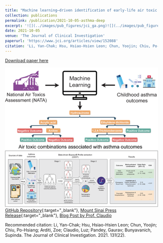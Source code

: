 ```yaml
---
title: "Machine learning–driven identification of early-life air toxic combinations associated with childhood asthma outcomes"
collection: publications
permalink: /publication/2021-10-05-asthma-deep
excerpt: '![](../images/pub_figures/jci_ga.png)![](../images/pub_figures/jci_overview.tiff)[GitHub Repository](https://github.com/GauravPandeyLab/DEEP_extraction){:target=&quot;_blank&quot;}, [Mount Sinai Press Release](https://www.mountsinai.org/about/newsroom/2021/childhood-asthma-study-uncovers-risky-air-pollutant-mixtures){:target=&quot;_blank&quot;}, [Blog Post by Prof. Claudio](https://www.drluzclaudio.com/blog/we-published-new-research-creating-a-new-machine-learning-algorithm-to-study-the-effects-of-air-pollution-on-children-with-asthma)'
date: 2021-10-05
venue: 'The Journal of Clinical Investigation'
paperurl: 'https://www.jci.org/articles/view/152088'
citation: 'Li, Yan-Chak; Hsu, Hsiao-Hsien Leon; Chun, Yoojin; Chiu, Po-Hsiang; Arditi, Zoe; Claudio, Luz; Pandey, Gaurav; Bunyavanich, Supinda. The Journal of Clinical Investigation. 2021. 131(22).'
---
```


<a href='https://www.jci.org/articles/view/152088'>Download paper here</a>

![](../images/pub_figures/jci_ga.png)![](../images/pub_figures/jci_overview.tiff)[GitHub Repository](https://github.com/GauravPandeyLab/DEEP_extraction){:target=&quot;_blank&quot;}, [Mount Sinai Press Release](https://www.mountsinai.org/about/newsroom/2021/childhood-asthma-study-uncovers-risky-air-pollutant-mixtures){:target=&quot;_blank&quot;}, [Blog Post by Prof. Claudio](https://www.drluzclaudio.com/blog/we-published-new-research-creating-a-new-machine-learning-algorithm-to-study-the-effects-of-air-pollution-on-children-with-asthma)

Recommended citation: Li, Yan-Chak; Hsu, Hsiao-Hsien Leon; Chun, Yoojin; Chiu, Po-Hsiang; Arditi, Zoe; Claudio, Luz; Pandey, Gaurav; Bunyavanich, Supinda. The Journal of Clinical Investigation. 2021. 131(22).